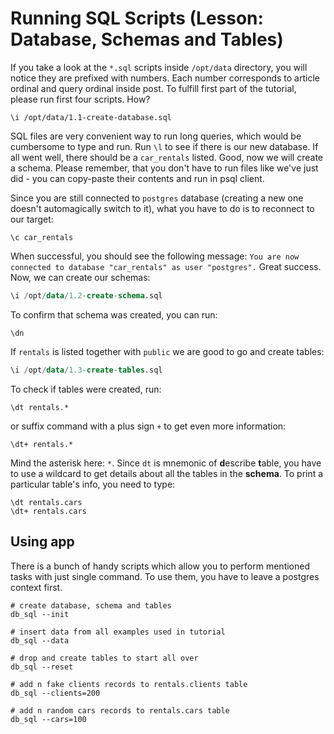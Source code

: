 # Running SQL Scripts (Lesson: Database, Schemas and Tables)
If you take a look at the `*.sql` scripts inside `/opt/data` directory, you will notice they are prefixed with numbers. 
Each number corresponds to article ordinal and query ordinal inside post. To fulfill first part of the tutorial, please 
run first four scripts. How?

```shell
\i /opt/data/1.1-create-database.sql
```

SQL files are very convenient way to run long queries, which would be cumbersome to type and run. Run `\l` to see if 
there is our new database. If all went well, there should be a `car_rentals` listed. Good, now we will create a schema.
Please remember, that you don't have to run files like we've just did - you can copy-paste their contents and run in 
psql client.

Since you are still connected to `postgres` database (creating a new one doesn't automagically switch to it), what you 
have to do is to reconnect to our target:

```shell
\c car_rentals
```

When successful, you should see the following message: `You are now connected to database "car_rentals" as user "postgres".`
Great success. Now, we can create our schemas:

```sql
\i /opt/data/1.2-create-schema.sql
```

To confirm that schema was created, you can run:

```shell
\dn
```

If `rentals` is listed together with `public` we are good to go and create tables:

```sql
\i /opt/data/1.3-create-tables.sql
```

To check if tables were created, run:

```shell
\dt rentals.*
```

or suffix command with a plus sign `+` to get even more information:

```shell
\dt+ rentals.*
```

Mind the asterisk here: `*`. Since `dt` is mnemonic of **d**escribe **t**able, you have to use a wildcard to get details
about all the tables in the **schema**. To print a particular table's info, you need to type:

```shell
\dt rentals.cars
\dt+ rentals.cars
```

## Using app
There is a bunch of handy scripts which allow you to perform mentioned tasks with just single command. To use them, you 
have to leave a postgres context first.

```shell
# create database, schema and tables
db_sql --init

# insert data from all examples used in tutorial
db_sql --data

# drop and create tables to start all over
db_sql --reset

# add n fake clients records to rentals.clients table
db_sql --clients=200

# add n random cars records to rentals.cars table
db_sql --cars=100
```